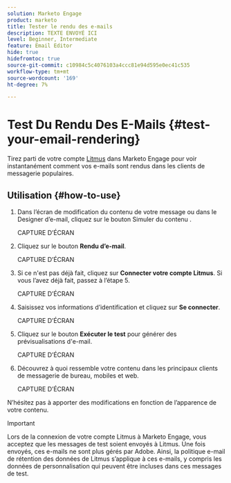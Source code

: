 ```yaml
---
solution: Marketo Engage
product: marketo
title: Tester le rendu des e-mails
description: TEXTE ENVOYÉ ICI
level: Beginner, Intermediate
feature: Email Editor
hide: true
hidefromtoc: true
source-git-commit: c10984c5c4076103a4ccc81e94d595e0ec41c535
workflow-type: tm+mt
source-wordcount: '169'
ht-degree: 7%

---
```


# Test Du Rendu Des E-Mails {#test-your-email-rendering}

Tirez parti de votre compte [Litmus](https://www.litmus.com/email-testing) dans Marketo Engage pour voir instantanément comment vos e-mails sont rendus dans les clients de messagerie populaires.

## Utilisation {#how-to-use}

1. Dans l’écran de modification du contenu de votre message ou dans le Designer d’e-mail, cliquez sur le bouton Simuler du contenu .

   CAPTURE D’ÉCRAN

1. Cliquez sur le bouton **Rendu d’e-mail**.

   CAPTURE D’ÉCRAN

1. Si ce n&#39;est pas déjà fait, cliquez sur **Connecter votre compte Litmus**. Si vous l’avez déjà fait, passez à l’étape 5.

   CAPTURE D’ÉCRAN

1. Saisissez vos informations d’identification et cliquez sur **Se connecter**.

   CAPTURE D’ÉCRAN

1. Cliquez sur le bouton **Exécuter le test** pour générer des prévisualisations d&#39;e-mail.

   CAPTURE D’ÉCRAN

1. Découvrez à quoi ressemble votre contenu dans les principaux clients de messagerie de bureau, mobiles et web.

   CAPTURE D’ÉCRAN

N’hésitez pas à apporter des modifications en fonction de l’apparence de votre contenu.

>[!IMPORTANT]
>
>Lors de la connexion de votre compte Litmus à Marketo Engage, vous acceptez que les messages de test soient envoyés à Litmus. Une fois envoyés, ces e-mails ne sont plus gérés par Adobe. Ainsi, la politique e-mail de rétention des données de Litmus s’applique à ces e-mails, y compris les données de personnalisation qui peuvent être incluses dans ces messages de test.
